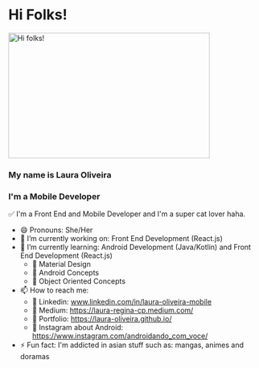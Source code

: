 # Hi Folks! 

<img src="https://steamuserimages-a.akamaihd.net/ugc/2441390788349933701/6B3A31CEC953D38FA7A668ACB0132408811E9D4F/?imw=637&imh=358&ima=fit&impolicy=Letterbox&imcolor=%23000000&letterbox=true" alt="Hi folks!" width=400 height=250/>

### My name is Laura Oliveira 

### I'm a Mobile Developer

✅ I'm a Front End and Mobile Developer and I'm a super cat lover haha.

- 😄 Pronouns: She/Her
- 🔭 I’m currently working on: Front End Development (React.js)
- 🌱 I’m currently learning: Android Development (Java/Kotlin) and Front End Development (React.js)
  - 🎯 Material Design
  - 🎯 Android Concepts
  - 🎯 Object Oriented Concepts
- 📫 How to reach me: 
  - 🎯 Linkedin: www.linkedin.com/in/laura-oliveira-mobile
  - 🎯 Medium:  https://laura-regina-cp.medium.com/
  - 🎯 Portfolio: https://laura-oliveira.github.io/
  - 🎯 Instagram about Android: https://www.instagram.com/androidando_com_voce/
- ⚡ Fun fact: I'm addicted in asian stuff such as: mangas, animes and doramas


<!-- - 👯 I’m looking to collaborate on ... 
- 🤔 I’m looking for help with ...
- 💬 Ask me aboout ... -->
